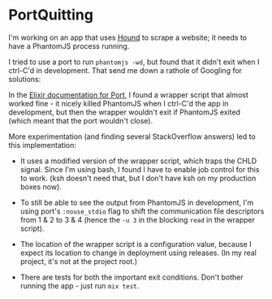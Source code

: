 # PortQuitting

I'm working on an app that uses [Hound](https://github.com/HashNuke/hound) to scrape a website;
it needs to have a PhantomJS process running.

I tried to use a port to run `phantomjs -wd`, but found that it didn't exit when I ctrl-C'd in
development. That send me down a rathole of Googling for solutions:

In the [Elixir documentation for Port](https://hexdocs.pm/elixir/Port.html#module-zombie-processes),
I found a wrapper script that almost worked fine - it nicely killed PhantomJS when I ctrl-C'd the
app in development, but then the wrapper wouldn't exit if PhantomJS exited (which meant that the
port wouldn't close).

More experimentation (and finding several StackOverflow answers) led to this implementation:

- It uses a modified version of the wrapper script, which traps the CHLD signal. Since I'm using
bash, I found I have to enable job control for this to work. (ksh doesn't need that, but I don't
have ksh on my production boxes now).

- To still be able to see the output from PhantomJS in development, I'm using port's `:nouse_stdio`
flag to shift the communication file descriptors from 1 & 2 to 3 & 4 (hence the `-u 3` in the
blocking `read` in the wrapper script).

- The location of the wrapper script is a configuration value, because I expect its location to
change in deployment using releases. (In my real project, it's not at the project root.)

- There are tests for both the important exit conditions. Don't bother running the app - just
run `mix test`.

